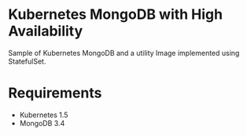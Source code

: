 # Kubernetes MongoDB with High Availability

Sample of Kubernetes MongoDB and a utility Image implemented using StatefulSet.

# Requirements

* Kubernetes 1.5
* MongoDB 3.4
